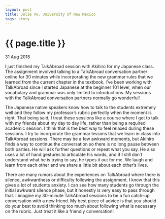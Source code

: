 ```yaml
---
layout: post
title: Julie Vo, University of New Mexico
tags: story
---
```


# {{ page.title }}

 31 Aug 2018

 I just finished my TalkAbroad session with Akihiro for my Japanese class. The assignment involved talking to a TalkAbroad conversation partner online for 30 minutes while incorporating the new grammar rules that we learned from the current chapter in the textbook. I’ve been working with TalkAbroad since I started Japanese at the beginner 101 level, when our vocabulary and grammar was only limited to introductions. My sessions with the TalkAbroad conversation partners normally go wonderful!

The Japanese native speakers know how to talk to the students extremely well and they follow my professor’s rubric perfectly when the moment is right. That being said, I treat these sessions like a course where I get to talk with my friends about my day to day life, rather than being a required academic session. I think that is the best way to feel relaxed during these sessions. I try to incorporate the grammar lessons that we learn in class into TalkAbroad sessions. There may be a few awkward moments, but Akihiro finds a way to continue the conversation so there is no long pause between both parties. He will ask further questions or repeat what you say. He also uses a lot of hand gestures to articulate his words, and if I still don’t understand what he is trying to say, he types it out for me. We laugh and learn from each other and we share a little bit about each other’s lives. 

There are many rumors about the experiences on TalkAbroad where there is silence, awkwardness or difficulty following the assignment. I know that this gives a lot of students anxiety. I can see how many students go through the initial awkward silence phase, but it honestly is very easy to pass through that. I imagine my 30-minute TalkAbroad sessions to be a fun catch-up conversation with a new friend. My best piece of advice is that you should do your best to avoid thinking too much about following what is necessary on the rubric. Just treat it like a friendly conversation!
